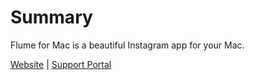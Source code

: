 # Summary

Flume for Mac is a beautiful Instagram app for your Mac. 

[Website](https://flumeapp.com) | [Support Portal](https://flumeapp.com/support/)